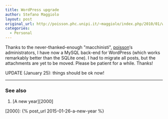 ```yaml
---
title: WordPress upgrade
author: Stefano Maggiolo
layout: post
original_url: http://poisson.phc.unipi.it/~maggiolo/index.php/2010/01/wordpress-upgrade/
categories:
  - Personal
---
```

Thanks to the never-thanked-enough "macchinisti", [poisson][1]&#8216;s administrators, I have now a MySQL back-end for WordPress (which works remarkably better than the SQLite one). I had to migrate all posts, but the attachments are yet to be moved. Please be patient for a while. Thanks!

 [1]: http://poisson.phc.unipi.it/

<!--more-->

UPDATE (January 25): things should be ok now!


<!-- DO NOT EDIT BELOW THIS LINE -->
* * *

### See also

1. [A new year][2000]

 [2000]: {% post_url 2015-01-26-a-new-year %}
